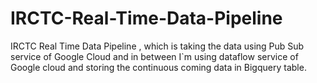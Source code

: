 # IRCTC-Real-Time-Data-Pipeline
IRCTC Real Time Data Pipeline , which is taking the data using Pub Sub service of Google Cloud and in between I`m using dataflow service of Google cloud and storing the continuous coming data in Bigquery table.

